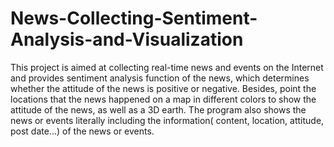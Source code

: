 # News-Collecting-Sentiment-Analysis-and-Visualization
This project is aimed at collecting real-time news and events on the Internet and provides sentiment analysis function of the news, which determines whether the attitude of the news is positive or negative. Besides, point the locations that the news happened on a map in different colors to show the attitude of the news, as well as a 3D earth. The program also shows the news or events literally including the information( content, location, attitude, post date...) of the news or events.
